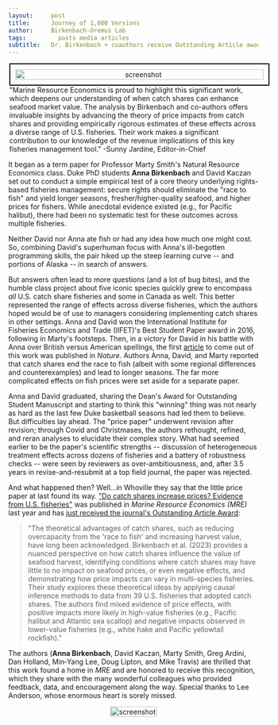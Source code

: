 ```yaml
---
layout:     post
title:      Journey of 1,000 Versions
author:     Birkenbach-Oremus Lab
tags: 		  posts media articles
subtitle:  	Dr. Birkenbach + coauthors receive Outstanding Article award
---
```

<!-- Start Writing Below in Markdown -->
<!-- ![Description](http://birkenbach-oremus-lab.github.io/website/img/posts/2024-08-14-1.png)-->
<div style="text-align: center; display: flex; justify-content: center; align-items: center;">
    <figure style="margin: 0 2px;">
        <img src="http://birkenbach-oremus-lab.github.io/website/img/posts/2024-09-23-1.png" alt="screenshot" width="100%" style="border: 2px solid black; padding: 10px;">
          <figcaption style="text-align: left; font-size: 14px;">"Marine Resource Economics is proud to highlight this significant work, which deepens our understanding of when catch shares can enhance seafood market value. The analysis by Birkenbach and co-authors offers invaluable insights by advancing the theory of price impacts from catch shares and providing empirically rigorous estimates of these effects across a diverse range of U.S. fisheries. Their work makes a significant contribution to our knowledge of the revenue implications of this key fisheries management tool."
-Sunny Jardine, Editor-in-Chief </figcaption>
    </figure>
</div>


It began as a term paper for Professor Marty Smith's Natural Resource Economics class. Duke PhD students **Anna Birkenbach** and David Kaczan set out to conduct a simple empirical test of a core theory underlying rights-based fisheries management: secure rights should eliminate the "race to fish" and yield longer seasons, fresher/higher-quality seafood, and higher prices for fishers. While anecdotal evidence existed (e.g., for Pacific halibut), there had been no systematic test for these outcomes across multiple fisheries. 

Neither David nor Anna ate fish or had any idea how much one might cost. So, combining David's superhuman focus with Anna's ill-begotten programming skills, the pair hiked up the steep learning curve -- and portions of Alaska -- in search of answers. 

But answers often lead to more questions (and a lot of bug bites), and the humble class project about five iconic species quickly grew to encompass *all* U.S. catch share fisheries and some in Canada as well. This better represented the range of effects across diverse fisheries, which the authors hoped would be of use to managers considering implementing catch shares in other settings. Anna and David won the International Institute for Fisheries Economics and Trade (IIFET)'s Best Student Paper award in 2016, following in Marty's footsteps. Then, in a victory for David in his battle with Anna over British versus American spellings, the first [article](https://www.nature.com/articles/nature21728#:~:text=Consistent%20with%20the%20theory%20that,based%20regulation%20to%20other%20fisheries.) to come out of this work was published in _Nature_. Authors Anna, David, and Marty reported that catch shares end the race to fish (albeit with some regional differences and counterexamples) and lead to longer seasons. The far more complicated effects on fish prices were set aside for a separate paper. 

Anna and David graduated, sharing the Dean's Award for Outstanding Student Manuscript and starting to think this "winning" thing was not nearly as hard as the last few Duke basketball seasons had led them to believe. But difficulties lay ahead. The "price paper" underwent revision after revision; through Covid and Christmases, the authors rethought, refined, and reran analyses to elucidate their complex story. What had seemed earlier to be the paper's scientific strengths -- discussion of heterogeneous treatment effects across dozens of fisheries and a battery of robustness checks -- were seen by reviewers as over-ambitiousness, and, after 3.5 years in revise-and-resubmit at a top field journal, the paper was rejected.

And what happened then? Well...in Whoville they say that the little price paper at last found its way.  ["Do catch shares increase prices? Evidence from U.S. fisheries"](https://www.journals.uchicago.edu/doi/full/10.1086/725010#:~:text=Eliminating%20the%20race%20to%20fish,also%20fetch%20a%20price%20premium.) was published in _Marine Resource Economics (MRE)_ last year and has [just received the journal's Outstanding Article Award](https://www.udel.edu/udaily/2024/september/for-the-record-friday-september-27-2024/?utm_source=allstaff&utm_medium=email&utm_campaign=weeklyUpdate100224):
>"The theoretical advantages of catch shares, such as reducing overcapacity from the 'race to fish' and increasing harvest value, have long been acknowledged. Birkenbach et al. (2023) provides a nuanced perspective on how catch shares influence the value of seafood harvest, identifying conditions where catch shares may have little to no impact on seafood prices, or even negative effects, and demonstrating how price impacts can vary in multi-species fisheries. Their study explores these theoretical ideas by applying causal inference methods to data from 39 U.S. fisheries that adopted catch shares. The authors find mixed evidence of price effects, with positive impacts more likely in high-value fisheries (e.g., Pacific halibut and Atlantic sea scallop) and negative impacts observed in lower-value fisheries (e.g., white hake and Pacific yellowtail rockfish)."

The authors (**Anna Birkenbach**, David Kaczan, Marty Smith, Greg Ardini, Dan Holland, Min‐Yang Lee, Doug Lipton, and Mike Travis) are thrilled that this work found a home in _MRE_ and are honored to receive this recognition, which they share with the many wonderful colleagues who provided feedback, data, and encouragement along the way. Special thanks to Lee Anderson, whose enormous heart is sorely missed. 

<div style="text-align: center; display: flex; justify-content: center; align-items: center;">
    <figure style="margin: 0 2px;">
        <img src="http://birkenbach-oremus-lab.github.io/website/img/posts/2024-09-23-2.jpg" alt="screenshot" width="100%">
    </figure>
</div>
